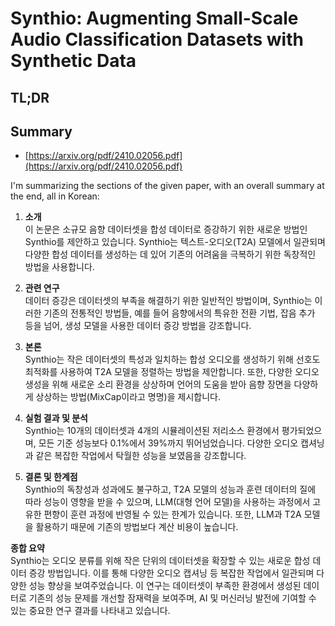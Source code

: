 # Synthio: Augmenting Small-Scale Audio Classification Datasets with Synthetic Data
## TL;DR
## Summary
- [https://arxiv.org/pdf/2410.02056.pdf](https://arxiv.org/pdf/2410.02056.pdf)

I'm summarizing the sections of the given paper, with an overall summary at the end, all in Korean:

1. **소개**  
이 논문은 소규모 음향 데이터셋을 합성 데이터로 증강하기 위한 새로운 방법인 Synthio를 제안하고 있습니다. Synthio는 텍스트-오디오(T2A) 모델에서 일관되며 다양한 합성 데이터를 생성하는 데 있어 기존의 어려움을 극복하기 위한 독창적인 방법을 사용합니다.

2. **관련 연구**  
데이터 증강은 데이터셋의 부족을 해결하기 위한 일반적인 방법이며, Synthio는 이러한 기존의 전통적인 방법들, 예를 들어 음향에서의 특유한 전환 기법, 잡음 추가 등을 넘어, 생성 모델을 사용한 데이터 증강 방법을 강조합니다.

3. **본론**  
Synthio는 작은 데이터셋의 특성과 일치하는 합성 오디오를 생성하기 위해 선호도 최적화를 사용하여 T2A 모델을 정렬하는 방법을 제안합니다. 또한, 다양한 오디오 생성을 위해 새로운 소리 환경을 상상하며 언어의 도움을 받아 음향 장면을 다양하게 상상하는 방법(MixCap이라고 명명)을 제시합니다.

4. **실험 결과 및 분석**  
Synthio는 10개의 데이터셋과 4개의 시뮬레이션된 저리소스 환경에서 평가되었으며, 모든 기준 성능보다 0.1%에서 39%까지 뛰어넘었습니다. 다양한 오디오 캡셔닝과 같은 복잡한 작업에서 탁월한 성능을 보였음을 강조합니다.

5. **결론 및 한계점**  
Synthio의 독창성과 성과에도 불구하고, T2A 모델의 성능과 훈련 데이터의 질에 따라 성능이 영향을 받을 수 있으며, LLM(대형 언어 모델)을 사용하는 과정에서 고유한 편향이 훈련 과정에 반영될 수 있는 한계가 있습니다. 또한, LLM과 T2A 모델을 활용하기 때문에 기존의 방법보다 계산 비용이 높습니다.

**종합 요약**  
Synthio는 오디오 분류를 위해 작은 단위의 데이터셋을 확장할 수 있는 새로운 합성 데이터 증강 방법입니다. 이를 통해 다양한 오디오 캡셔닝 등 복잡한 작업에서 일관되며 다양한 성능 향상을 보여주었습니다. 이 연구는 데이터셋이 부족한 환경에서 생성된 데이터로 기존의 성능 문제를 개선할 잠재력을 보여주며, AI 및 머신러닝 발전에 기여할 수 있는 중요한 연구 결과를 나타내고 있습니다.